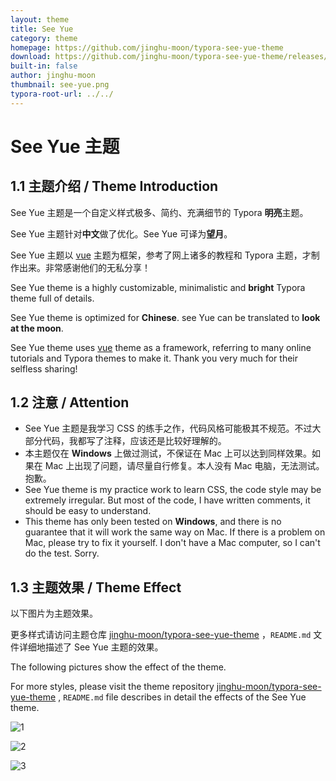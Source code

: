 ```yaml
---
layout: theme
title: See Yue
category: theme
homepage: https://github.com/jinghu-moon/typora-see-yue-theme
download: https://github.com/jinghu-moon/typora-see-yue-theme/releases/download/v1.0/typora-see-yue-theme.zip
built-in: false
author: jinghu-moon
thumbnail: see-yue.png
typora-root-url: ../../
---
```


# See Yue 主题

## 1.1 主题介绍 / Theme Introduction

See Yue 主题是一个自定义样式极多、简约、充满细节的 Typora **明亮**主题。

See Yue 主题针对**中文**做了优化。See Yue 可译为**望月**。

See Yue 主题以 [vue](https://github.com/blinkfox/typora-vue-theme) 主题为框架，参考了网上诸多的教程和 Typora 主题，才制作出来。非常感谢他们的无私分享！

See Yue theme is a highly customizable, minimalistic and **bright** Typora theme full of details.

See Yue theme is optimized for **Chinese**. see Yue can be translated to **look at the moon**.

See Yue theme uses [vue](https://github.com/blinkfox/typora-vue-theme) theme as a framework, referring to many online tutorials and Typora themes to make it. Thank you very much for their selfless sharing!

## 1.2 注意 / Attention

- See Yue 主题是我学习 CSS 的练手之作，代码风格可能极其不规范。不过大部分代码，我都写了注释，应该还是比较好理解的。
- 本主题仅在 **Windows** 上做过测试，不保证在 Mac 上可以达到同样效果。如果在 Mac 上出现了问题，请尽量自行修复。本人没有 Mac 电脑，无法测试。抱歉。
- See Yue theme is my practice work to learn CSS, the code style may be extremely irregular. But most of the code, I have written comments, it should be easy to understand.
- This theme has only been tested on **Windows**, and there is no guarantee that it will work the same way on Mac. If there is a problem on Mac, please try to fix it yourself. I don't have a Mac computer, so I can't do the test. Sorry.

## 1.3 主题效果 / Theme Effect

以下图片为主题效果。

更多样式请访问主题仓库 [jinghu-moon/typora-see-yue-theme](https://github.com/jinghu-moon/typora-see-yue-theme) ，`README.md` 文件详细地描述了 See Yue 主题的效果。

The following pictures show the effect of the theme.

For more styles, please visit the theme repository  [jinghu-moon/typora-see-yue-theme](https://github.com/jinghu-moon/typora-see-yue-theme) , `README.md` file describes in detail the effects of the See Yue theme.

![1](https://ae01.alicdn.com/kf/H5810e6581cdd4152903f8a72e1c0138bt.png)

![2](https://s6.jpg.cm/2022/03/27/LCfy5C.png)

![3](https://s6.jpg.cm/2022/03/27/LCfhy5.png)
